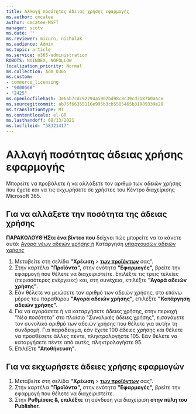 ```yaml
---
title: Αλλαγή ποσότητας άδειας χρήσης εφαρμογής
ms.author: cmcatee
author: cmcatee-MSFT
manager: scotv
ms.date: ''
ms.reviewer: micurn, nicholak
ms.audience: Admin
ms.topic: article
ms.service: o365-administration
ROBOTS: NOINDEX, NOFOLLOW
localization_priority: Normal
ms.collection: Adm_O365
ms.custom:
- commerce_licensing
- "9000568"
- "2425"
ms.openlocfilehash: 3e6ab7cdc92294a5902bd98c8c39cd3187b0aace
ms.sourcegitcommit: ab75f66355116e995b3cb5505465b31989339e28
ms.translationtype: MT
ms.contentlocale: el-GR
ms.lasthandoff: 08/13/2021
ms.locfileid: "58321417"
---
```

# <a name="change-app-license-quantity"></a>Αλλαγή ποσότητας άδειας χρήσης εφαρμογής

Μπορείτε να προβάλετε ή να αλλάξετε τον αριθμό των αδειών χρήσης που έχετε και να τις εκχωρήσετε σε χρήστες του Κέντρο διαχείρισης Microsoft 365.

## <a name="to-change-license-quantity"></a>Για να αλλάξετε την ποσότητα της άδειας χρήσης

**ΠΑΡΑΚΟΛΟΥΘΉΣτε ένα βίντεο που** δείχνει πώς μπορείτε να το κάνετε αυτό: [Αγορά νέων αδειών χρήσης ή](https://go.microsoft.com/fwlink/p/?linkid=2154857) Κατάργηση [υπαρχουσών αδειών χρήσης](https://go.microsoft.com/fwlink/p/?linkid=2154938)

1. Μεταβείτε στη σελίδα **"Χρέωση**  >  **[των προϊόντων](https://go.microsoft.com/fwlink/p/?linkid=842054)** σας".
2. Στην καρτέλα **"Προϊόντα",** στην ενότητα **"Εφαρμογές",** βρείτε την εφαρμογή που θέλετε να διαχειριστείτε. Επιλέξτε τις τρεις τελείες (περισσότερες ενέργειες) και, στη συνέχεια, επιλέξτε **"Αγορά αδειών χρήσης".**
3. Εάν θέλετε να μειώσετε τον αριθμό των αδειών χρήσης, στο επάνω μέρος του παραθύρου **"Αγορά αδειών χρήσης",** επιλέξτε **"Κατάργηση αδειών χρήσης".**
4. Για να αγοράσετε ή  να καταργήσετε  άδειες χρήσης, στην περιοχή "Νέα ποσότητα" στο πλαίσιο "Συνολικές άδειες χρήσης", εισαγάγετε τον συνολικό αριθμό των αδειών χρήσης που θέλετε για αυτήν τη συνδρομή. Για παράδειγμα, εάν έχετε 100 άδειες χρήσης και θέλετε να προσθέσετε άλλες πέντε, πληκτρολογήστε 105. Εάν θέλετε να καταργήσετε πέντε από αυτές, πληκτρολογήστε 95.
5. Επιλέξτε **"Αποθήκευση".**

## <a name="to-assign-app-licenses"></a>Για να εκχωρήσετε άδειες χρήσης εφαρμογών

1. Μεταβείτε στη σελίδα **"Χρέωση**  >  **[των προϊόντων](https://go.microsoft.com/fwlink/p/?linkid=842054)** σας".
2. Στην καρτέλα **"Προϊόντα",** στην ενότητα **"Εφαρμογές",** βρείτε την εφαρμογή που θέλετε να διαχειριστείτε.
3. Στην **Ρυθμίσεις &, επιλέξτε** τη σύνδεση για διαχείριση **στην πύλη του Publisher.**